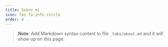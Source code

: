 ```yaml
---
title: Sobre mi
icon: fas fa-info-circle
order: 4
---
```



> **Note**: Add Markdown syntax content to file `_tabs/about.md` and it will show up on this page.
